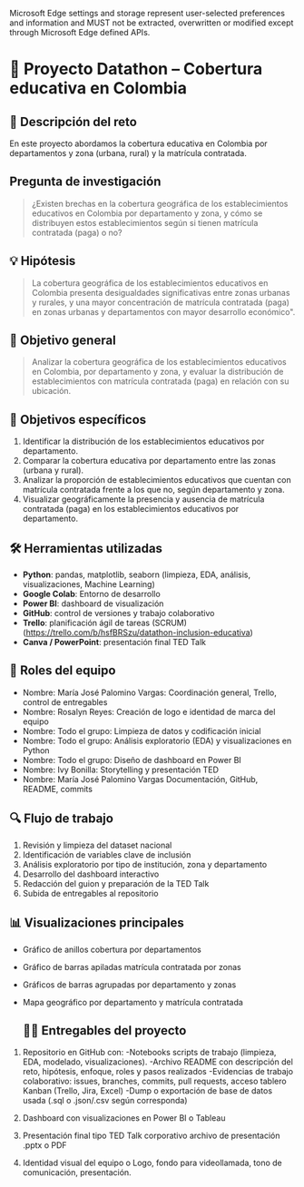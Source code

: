 Microsoft Edge settings and storage represent user-selected preferences and information and MUST not be extracted, overwritten or modified except through Microsoft Edge defined APIs.

# 📘 Proyecto Datathon – Cobertura educativa en Colombia

## 🎯 Descripción del reto

En este proyecto abordamos la cobertura educativa en Colombia por departamentos y zona (urbana, rural) y la matrícula contratada.

## Pregunta de investigación

> ¿Existen brechas en la cobertura geográfica de los establecimientos educativos en Colombia por departamento y zona, y cómo se distribuyen estos establecimientos según si tienen matrícula contratada (paga) o no?

## 💡 Hipótesis

> La cobertura geográfica de los establecimientos educativos en Colombia presenta desigualdades significativas entre zonas urbanas y rurales, y una mayor concentración de matrícula contratada (paga) en zonas urbanas y departamentos con mayor desarrollo económico".

## 🧭 Objetivo general

> Analizar la cobertura geográfica de los establecimientos educativos en Colombia, por departamento y zona, y evaluar la distribución de establecimientos con matrícula contratada (paga) en relación con su ubicación.

## 🎯 Objetivos específicos

1) Identificar la distribución de los establecimientos educativos por departamento.
2) Comparar la cobertura educativa por departamento entre las zonas (urbana y rural).
3) Analizar la proporción de establecimientos educativos que cuentan con matrícula contratada frente a los que no, según departamento y zona. 
4) Visualizar geográficamente la presencia y ausencia de matrícula contratada (paga) en los establecimientos educativos por departamento.

## 🛠️ Herramientas utilizadas

- **Python**: pandas, matplotlib, seaborn (limpieza, EDA, análisis, visualizaciones, Machine Learning)
- **Google Colab**: Entorno de desarrollo
- **Power BI**: dashboard de visualización
- **GitHub**: control de versiones y trabajo colaborativo
- **Trello**: planificación ágil de tareas (SCRUM) (https://trello.com/b/hsfBRSzu/datathon-inclusion-educativa)
- **Canva / PowerPoint**: presentación final TED Talk

## 👥 Roles del equipo

- Nombre: María José Palomino Vargas: Coordinación general, Trello, control de entregables
- Nombre: Rosalyn Reyes: Creación de logo e identidad de marca del equipo 
- Nombre: Todo el grupo: Limpieza de datos y codificación inicial
- Nombre: Todo el grupo: Análisis exploratorio (EDA) y visualizaciones en Python
- Nombre: Todo el grupo: Diseño de dashboard en Power BI
- Nombre: Ivy Bonilla: Storytelling y presentación TED
- Nombre: María José Palomino Vargas Documentación, GitHub, README, commits

## 🔍 Flujo de trabajo

1. Revisión y limpieza del dataset nacional
2. Identificación de variables clave de inclusión
3. Análisis exploratorio por tipo de institución, zona y departamento
4. Desarrollo del dashboard interactivo
5. Redacción del guion y preparación de la TED Talk
6. Subida de entregables al repositorio

## 📊 Visualizaciones principales

- Gráfico de anillos cobertura por departamentos
- Gráfico de barras apiladas matrícula contratada por zonas
- Gráficos de barras agrupadas por departamento y zonas
- Mapa geográfico por departamento y matrícula contratada

  ## 📄✅ Entregables del proyecto
1. Repositorio en GitHub con:
    -Notebooks scripts de trabajo (limpieza, EDA, modelado, visualizaciones).
    -Archivo README con descripción del reto, hipótesis, enfoque, roles y pasos realizados
    -Evidencias de trabajo colaborativo: issues, branches, commits, pull requests, acceso tablero Kanban (Trello, Jira, Excel)
    -Dump o exportación de base de datos usada (.sql o .json/.csv según corresponda)
  
2. Dashboard con visualizaciones en Power BI o Tableau
4. Presentación final tipo TED Talk corporativo archivo de presentación .pptx o PDF
5. Identidad visual del equipo o Logo, fondo para videollamada, tono de comunicación, presentación.






